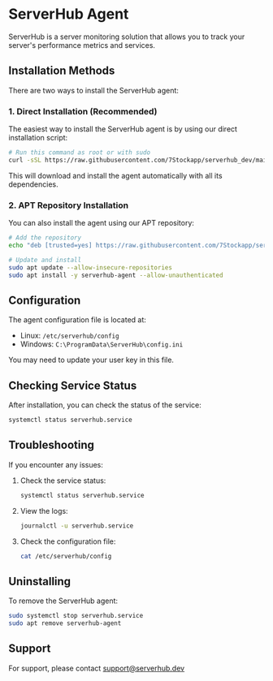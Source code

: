 # ServerHub Agent

ServerHub is a server monitoring solution that allows you to track your server's performance metrics and services.

## Installation Methods

There are two ways to install the ServerHub agent:

### 1. Direct Installation (Recommended)

The easiest way to install the ServerHub agent is by using our direct installation script:

```bash
# Run this command as root or with sudo
curl -sSL https://raw.githubusercontent.com/7Stockapp/serverhub_dev/main/install.sh | sudo bash
```

This will download and install the agent automatically with all its dependencies.

### 2. APT Repository Installation

You can also install the agent using our APT repository:

```bash
# Add the repository
echo "deb [trusted=yes] https://raw.githubusercontent.com/7Stockapp/serverhub_dev/main stable main" | sudo tee /etc/apt/sources.list.d/serverhub.list

# Update and install
sudo apt update --allow-insecure-repositories
sudo apt install -y serverhub-agent --allow-unauthenticated
```

## Configuration

The agent configuration file is located at:
- Linux: `/etc/serverhub/config`
- Windows: `C:\ProgramData\ServerHub\config.ini`

You may need to update your user key in this file.

## Checking Service Status

After installation, you can check the status of the service:

```bash
systemctl status serverhub.service
```

## Troubleshooting

If you encounter any issues:

1. Check the service status:
   ```bash
   systemctl status serverhub.service
   ```

2. View the logs:
   ```bash
   journalctl -u serverhub.service
   ```

3. Check the configuration file:
   ```bash
   cat /etc/serverhub/config
   ```

## Uninstalling

To remove the ServerHub agent:

```bash
sudo systemctl stop serverhub.service
sudo apt remove serverhub-agent
```

## Support

For support, please contact support@serverhub.dev
